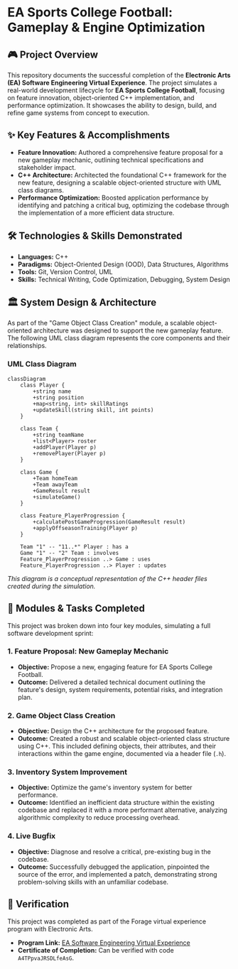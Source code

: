 # EA Sports College Football: Gameplay & Engine Optimization

## 🎮 Project Overview

This repository documents the successful completion of the **Electronic Arts (EA) Software Engineering Virtual Experience**. The project simulates a real-world development lifecycle for **EA Sports College Football**, focusing on feature innovation, object-oriented C++ implementation, and performance optimization. It showcases the ability to design, build, and refine game systems from concept to execution.

## ✨ Key Features & Accomplishments

* **Feature Innovation:** Authored a comprehensive feature proposal for a new gameplay mechanic, outlining technical specifications and stakeholder impact.
* **C++ Architecture:** Architected the foundational C++ framework for the new feature, designing a scalable object-oriented structure with UML class diagrams.
* **Performance Optimization:** Boosted application performance by identifying and patching a critical bug, optimizing the codebase through the implementation of a more efficient data structure.

## 🛠️ Technologies & Skills Demonstrated

* **Languages:** C++
* **Paradigms:** Object-Oriented Design (OOD), Data Structures, Algorithms
* **Tools:** Git, Version Control, UML
* **Skills:** Technical Writing, Code Optimization, Debugging, System Design

## 🏛️ System Design & Architecture

As part of the "Game Object Class Creation" module, a scalable object-oriented architecture was designed to support the new gameplay feature. The following UML class diagram represents the core components and their relationships.

### UML Class Diagram

```mermaid
classDiagram
    class Player {
        +string name
        +string position
        +map<string, int> skillRatings
        +updateSkill(string skill, int points)
    }

    class Team {
        +string teamName
        +list<Player> roster
        +addPlayer(Player p)
        +removePlayer(Player p)
    }

    class Game {
        +Team homeTeam
        +Team awayTeam
        +GameResult result
        +simulateGame()
    }

    class Feature_PlayerProgression {
        +calculatePostGameProgression(GameResult result)
        +applyOffseasonTraining(Player p)
    }

    Team "1" -- "11..*" Player : has a
    Game "1" -- "2" Team : involves
    Feature_PlayerProgression ..> Game : uses
    Feature_PlayerProgression ..> Player : updates
```

*This diagram is a conceptual representation of the C++ header files created during the simulation.*

## 📝 Modules & Tasks Completed

This project was broken down into four key modules, simulating a full software development sprint:

### 1. Feature Proposal: New Gameplay Mechanic

* **Objective:** Propose a new, engaging feature for EA Sports College Football.
* **Outcome:** Delivered a detailed technical document outlining the feature's design, system requirements, potential risks, and integration plan.

### 2. Game Object Class Creation

* **Objective:** Design the C++ architecture for the proposed feature.
* **Outcome:** Created a robust and scalable object-oriented class structure using C++. This included defining objects, their attributes, and their interactions within the game engine, documented via a header file (`.h`).

### 3. Inventory System Improvement

* **Objective:** Optimize the game's inventory system for better performance.
* **Outcome:** Identified an inefficient data structure within the existing codebase and replaced it with a more performant alternative, analyzing algorithmic complexity to reduce processing overhead.

### 4. Live Bugfix

* **Objective:** Diagnose and resolve a critical, pre-existing bug in the codebase.
* **Outcome:** Successfully debugged the application, pinpointed the source of the error, and implemented a patch, demonstrating strong problem-solving skills with an unfamiliar codebase.

## 📜 Verification

This project was completed as part of the Forage virtual experience program with Electronic Arts.

* **Program Link:** [EA Software Engineering Virtual Experience](https://www.theforage.com/virtual-internships/prototype/R5iK7HMxJGBgaY28v/EA-Software-Engineering-Virtual-Experience-Program)
* **Certificate of Completion:** Can be verified with code `A4TPpvaJRSDLfeAsG`.
